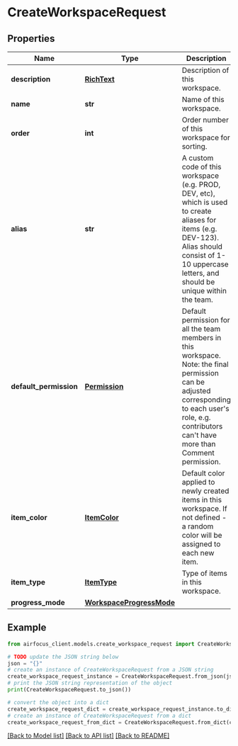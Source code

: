 # CreateWorkspaceRequest


## Properties

Name | Type | Description | Notes
------------ | ------------- | ------------- | -------------
**description** | [**RichText**](RichText.md) | Description of this workspace. | 
**name** | **str** | Name of this workspace. | 
**order** | **int** | Order number of this workspace for sorting. | 
**alias** | **str** | A custom code of this workspace (e.g. PROD, DEV, etc), which is used to create aliases for items (e.g. DEV-123). Alias should consist of 1-10 uppercase letters, and should be unique within the team. | [optional] 
**default_permission** | [**Permission**](Permission.md) | Default permission for all the team members in this workspace. Note: the final permission can be adjusted corresponding to each user&#39;s role, e.g. contributors can&#39;t have more than Comment permission. | [optional] 
**item_color** | [**ItemColor**](ItemColor.md) | Default color applied to newly created items in this workspace. If not defined - a random color will be assigned to each new item. | [optional] 
**item_type** | [**ItemType**](ItemType.md) | Type of items in this workspace. | [optional] 
**progress_mode** | [**WorkspaceProgressMode**](WorkspaceProgressMode.md) |  | [optional] 

## Example

```python
from airfocus_client.models.create_workspace_request import CreateWorkspaceRequest

# TODO update the JSON string below
json = "{}"
# create an instance of CreateWorkspaceRequest from a JSON string
create_workspace_request_instance = CreateWorkspaceRequest.from_json(json)
# print the JSON string representation of the object
print(CreateWorkspaceRequest.to_json())

# convert the object into a dict
create_workspace_request_dict = create_workspace_request_instance.to_dict()
# create an instance of CreateWorkspaceRequest from a dict
create_workspace_request_from_dict = CreateWorkspaceRequest.from_dict(create_workspace_request_dict)
```
[[Back to Model list]](../README.md#documentation-for-models) [[Back to API list]](../README.md#documentation-for-api-endpoints) [[Back to README]](../README.md)


